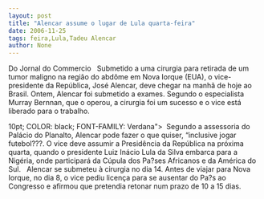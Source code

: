 ```yaml
---
layout: post
title: "Alencar assume o lugar de Lula quarta-feira"
date: 2006-11-25
tags: feira,Lula,Tadeu Alencar
author: None
---
```


Do Jornal do Commercio
&nbsp;
Submetido a uma cirurgia para retirada de um tumor maligno na região do abdôme em Nova Iorque (EUA), o vice-presidente da República, José Alencar, deve chegar na manhã de hoje ao Brasil. Ontem, Alencar foi submetido a exames. Segundo o especialista Murray Bernnan, que o operou, a cirurgia foi um sucesso e o vice está liberado para o trabalho. 

 10pt; COLOR: black; FONT-FAMILY: Verdana\">&nbsp;
Segundo a assessoria do Palácio do Planalto, Alencar pode fazer o que quiser, “inclusive jogar futebol???. O vice deve assumir a Presidência da República na próxima quarta, quando o presidente Luiz Inácio Lula da Silva embarca para a Nigéria, onde participará da Cúpula dos Pa?ses Africanos e da América do Sul. 
&nbsp;
Alencar se submeteu à cirurgia no dia 14. Antes de viajar para Nova Iorque, no dia 8, o vice pediu licença para se ausentar do Pa?s ao Congresso e afirmou que pretendia retonar num prazo de 10 a 15 dias.  